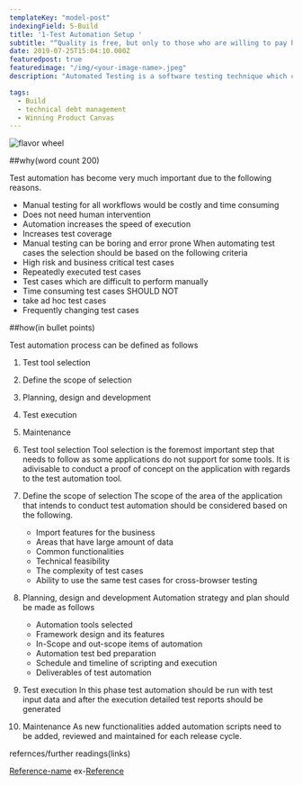 ```yaml
---
templateKey: "model-post"
indexingField: 5-Build
title: '1-Test Automation Setup '
subtitle: "“Quality is free, but only to those who are willing to pay heavily for it.” – T. DeMarco and T. Lister"
date: 2019-07-25T15:04:10.000Z
featuredpost: true
featuredimage: "/img/<your-image-name>.jpeg"
description: "Automated Testing is a software testing technique which can test and compare the actual outcome against the expected result. Test automation requires considerable about of human involevement until the test suite is created. Once the test suite is created no human intervention is needed. So this reduces the time and cost of testing"

tags:
  - Build
  - technical debt management
  - Winning Product Canvas
---
```


![flavor wheel](/img/<your-image-name>.jpeg)

##why(word count 200)
<!-- {paragraph} -->
Test automation has become very much important due to the following reasons.
  - Manual testing for all workflows would be costly and time consuming
  - Does not need human intervention 
  - Automation increases the speed of execution
  - Increases test coverage
  - Manual testing can be boring and error prone
When automating test cases the selection should be based on the following criteria
  - High risk and business critical test cases
  - Repeatedly executed test cases
  - Test cases which are difficult to perform manually
  - Time consuming test cases
  SHOULD NOT 
  - take ad hoc test cases
  - Frequently changing test cases

##how(in bullet points)

Test automation process can be defined as follows
  1. Test tool selection
  2. Define the scope of selection
  3. Planning, design and development
  4. Test execution
  5. Maintenance

  1. Test tool selection
    Tool selection is the foremost important step that needs to follow as some applications do not support for some tools. It is adivisable to conduct a proof of concept on the application with regards to the test automation tool.
  2. Define the scope of selection
    The scope of the area of the application that intends to conduct test automation should be considered based on the following.
      - Import features for the business
      - Areas that have large amount of data
      - Common functionalities
      - Technical feasibility
      - The complexity of test cases
      - Ability to use the same test cases for cross-browser testing
  3. Planning, design and development
    Automation strategy and plan should be made as follows
      - Automation tools selected
      - Framework design and its features
      - In-Scope and out-scope items of automation
      - Automation test bed preparation
      - Schedule and timeline of scripting and execution
      - Deliverables of test automation
  4. Test execution
    In this phase test automation should be run with test input data and after the execution detailed test reports should be generated
  5. Maintenance
    As new functionalities added automation scripts need to be added, reviewed and maintained for each release cycle.
    


refernces/further readings(links)

[Reference-name](http://website.com)
ex-[Reference](https://www.guru99.com/automation-testing.html)

